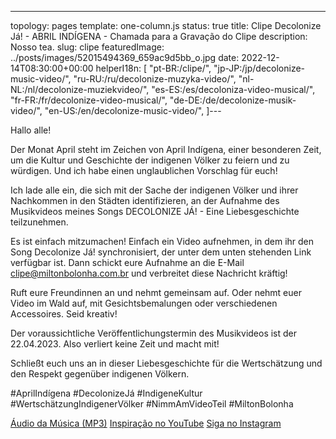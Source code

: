 ---

topology: pages
template: one-column.js
status: true
title: Clipe Decolonize Já! - ABRIL INDÍGENA - Chamada para a Gravação do Clipe
description: Nosso tea.
slug: clipe
featuredImage: ../posts/images/52015494369_659ac9d5bb_o.jpg
date: 2022-12-14T08:30:00+00:00
helperI18n:
[
"pt-BR:/clipe/",
"jp-JP:/jp/decolonize-music-video/",
"ru-RU:/ru/decolonize-muzyka-video/",
"nl-NL:/nl/decolonize-muziekvideo/",
"es-ES:/es/decoloniza-video-musical/",
"fr-FR:/fr/decolonize-video-musical/",
"de-DE:/de/decolonize-musik-video/",
"en-US:/en/decolonize-music-video/",
]---

Hallo alle!

Der Monat April steht im Zeichen von April Indígena, einer besonderen Zeit, um die Kultur und Geschichte der indigenen Völker zu feiern und zu würdigen. Und ich habe einen unglaublichen Vorschlag für euch!

Ich lade alle ein, die sich mit der Sache der indigenen Völker und ihrer Nachkommen in den Städten identifizieren, an der Aufnahme des Musikvideos meines Songs DECOLONIZE JÁ! - Eine Liebesgeschichte teilzunehmen.

Es ist einfach mitzumachen! Einfach ein Video aufnehmen, in dem ihr den Song Decolonize Já! synchronisiert, der unter dem unten stehenden Link verfügbar ist. Dann schickt eure Aufnahme an die E-Mail clipe@miltonbolonha.com.br und verbreitet diese Nachricht kräftig!

Ruft eure Freundinnen an und nehmt gemeinsam auf. Oder nehmt euer Video im Wald auf, mit Gesichtsbemalungen oder verschiedenen Accessoires. Seid kreativ!

Der voraussichtliche Veröffentlichungstermin des Musikvideos ist der 22.04.2023. Also verliert keine Zeit und macht mit!

Schließt euch uns an in dieser Liebesgeschichte für die Wertschätzung und den Respekt gegenüber indigenen Völkern.

#AprilIndígena #DecolonizeJá #IndigeneKultur #WertschätzungIndigenerVölker #NimmAmVideoTeil #MiltonBolonha

[Áudio da Música (MP3)](https://miltonbolonha.com.br)
[Inspiração no YouTube](https://miltonbolonha.com.br)
[Siga no Instagram](https://miltonbolonha.com.br)
